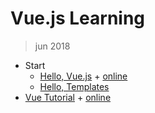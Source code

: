 # Vue.js Learning

> jun 2018

+ Start
    - [Hello, Vue.js](hello_vue/) + [online](https://ripssr.github.io/hello_vue/)
    - [Hello, Templates](templates/)
+ [Vue Tutorial](vue_tutorial/) + [online](https://ripssr.github.io/vue_tutorial/)
